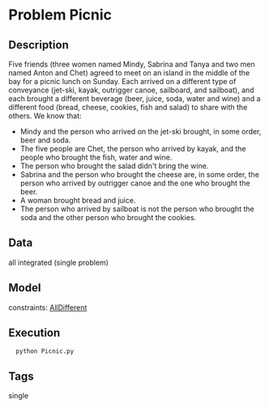 # Problem Picnic
## Description
Five friends (three women named Mindy, Sabrina and Tanya and two men named Anton and Chet) agreed to meet on an island
in the middle of the bay for a picnic lunch on Sunday.
Each arrived on a different type of conveyance (jet-ski, kayak, outrigger canoe, sailboard, and sailboat),
and each brought a different beverage (beer, juice, soda, water and wine)
and a different food (bread, cheese, cookies, fish and salad) to share with the others.
We know that:
 - Mindy and the person who arrived on the jet-ski brought, in some order, beer and soda.
 - The five people are Chet, the person who arrived by kayak, and the people who brought the fish, water and wine.
 - The person who brought the salad didn't bring the wine.
 - Sabrina and the person who brought the cheese are, in some order, the person who arrived by outrigger canoe and the one who brought the beer.
 - A woman brought bread and juice.
 - The person who arrived by sailboat is not the person who brought the soda and the other person who brought the cookies.

## Data
  all integrated (single problem)

## Model
  constraints: [AllDifferent](http://pycsp.org/documentation/constraints/AllDifferent)

## Execution
```
  python Picnic.py
```

## Tags
  single
